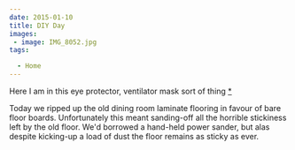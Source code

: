```yaml
---
date: 2015-01-10
title: DIY Day
images: 
 - image: IMG_8052.jpg
tags:

  - Home
---
```

Here I am in this eye protector, ventilator mask sort of thing [*](https://www.youtube.com/watch?v=-tFu12JGXO8)

Today we ripped up the old dining room laminate flooring in favour of bare floor boards. Unfortunately this meant sanding-off all the horrible stickiness left by the old floor. We'd borrowed a hand-held power sander, but alas despite kicking-up a load of dust the floor remains as sticky as ever.